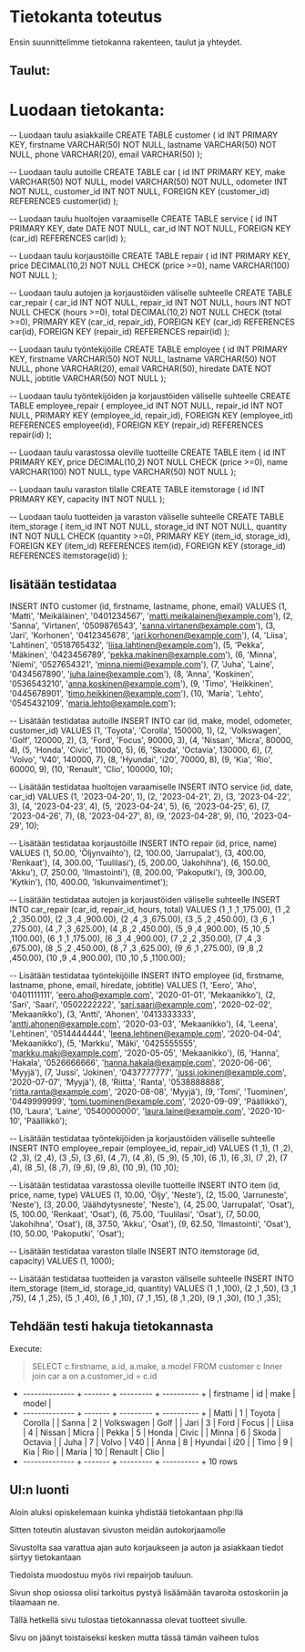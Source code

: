 
# Tietokanta toteutus 

Ensin suunnittelimme tietokanna rakenteen, taulut ja yhteydet.

## Taulut:

	


# Luodaan tietokanta: 

-- Luodaan taulu asiakkaille
CREATE TABLE customer (
  id INT PRIMARY KEY,
  firstname VARCHAR(50) NOT NULL,
  lastname VARCHAR(50) NOT NULL,
  phone VARCHAR(20),
  email VARCHAR(50)
);

-- Luodaan taulu autoille
CREATE TABLE car (
  id INT PRIMARY KEY,
  make VARCHAR(50) NOT NULL,
  model VARCHAR(50) NOT NULL,
  odometer INT NOT NULL,
  customer_id INT NOT NULL,
  FOREIGN KEY (customer_id) REFERENCES customer(id)
);

-- Luodaan taulu huoltojen varaamiselle
CREATE TABLE service (
  id INT PRIMARY KEY,
  date DATE NOT NULL,
  car_id INT NOT NULL,
  FOREIGN KEY (car_id) REFERENCES car(id)
);

-- Luodaan taulu korjaustöille
CREATE TABLE repair (
  id INT PRIMARY KEY,
  price DECIMAL(10,2) NOT NULL CHECK (price >=0),
  name VARCHAR(100) NOT NULL
);

-- Luodaan taulu autojen ja korjaustöiden väliselle suhteelle
CREATE TABLE car_repair (
  car_id INT NOT NULL,
  repair_id INT NOT NULL,
  hours INT NOT NULL CHECK (hours >=0),
  total DECIMAL(10,2) NOT NULL CHECK (total >=0),
  PRIMARY KEY (car_id, repair_id),
  FOREIGN KEY (car_id) REFERENCES car(id),
  FOREIGN KEY (repair_id) REFERENCES repair(id)
);

-- Luodaan taulu työntekijöille
CREATE TABLE employee (
  id INT PRIMARY KEY,
  firstname VARCHAR(50) NOT NULL,
  lastname VARCHAR(50) NOT NULL,
  phone VARCHAR(20),
  email VARCHAR(50),
  hiredate DATE NOT NULL,
  jobtitle VARCHAR(50) NOT NULL
);

-- Luodaan taulu työntekijöiden ja korjaustöiden väliselle suhteelle
CREATE TABLE employee_repair (
  employee_id INT NOT NULL,
  repair_id INT NOT NULL,
  PRIMARY KEY (employee_id, repair_id),
  FOREIGN KEY (employee_id) REFERENCES employee(id),
  FOREIGN KEY (repair_id) REFERENCES repair(id)
);

-- Luodaan taulu varastossa oleville tuotteille
CREATE TABLE item (
  id INT PRIMARY KEY,
  price DECIMAL(10,2) NOT NULL CHECK (price >=0),
  name VARCHAR(100) NOT NULL,
  type VARCHAR(50) NOT NULL
);

-- Luodaan taulu varaston tilalle
CREATE TABLE itemstorage (
  id INT PRIMARY KEY,
  capacity INT NOT NULL
);

-- Luodaan taulu tuotteiden ja varaston väliselle suhteelle
CREATE TABLE item_storage (
  item_id INT NOT NULL,
  storage_id INT NOT NULL,
  quantity INT NOT NULL CHECK (quantity >=0),
  PRIMARY KEY (item_id, storage_id),
  FOREIGN KEY (item_id) REFERENCES item(id),
  FOREIGN KEY (storage_id) REFERENCES itemstorage(id)
);

## lisätään testidataa


INSERT INTO customer (id, firstname, lastname, phone, email)
VALUES
(1, 'Matti', 'Meikäläinen', '0401234567', 'matti.meikalainen@example.com'),
(2, 'Sanna', 'Virtanen', '0509876543', 'sanna.virtanen@example.com'),
(3, 'Jari', 'Korhonen', '0412345678', 'jari.korhonen@example.com'),
(4, 'Liisa', 'Lahtinen', '0518765432', 'liisa.lahtinen@example.com'),
(5, 'Pekka', 'Mäkinen', '0423456789', 'pekka.makinen@example.com'),
(6, 'Minna', 'Niemi', '0527654321', 'minna.niemi@example.com'),
(7, 'Juha', 'Laine', '0434567890', 'juha.laine@example.com'),
(8, 'Anna', 'Koskinen', '0536543210', 'anna.koskinen@example.com'),
(9, 'Timo', 'Heikkinen', '0445678901', 'timo.heikkinen@example.com'),
(10, 'Maria', 'Lehto', '0545432109', 'maria.lehto@example.com');

-- Lisätään testidataa autoille
INSERT INTO car (id, make, model, odometer, customer_id)
VALUES
(1, 'Toyota', 'Corolla', 150000, 1),
(2, 'Volkswagen', 'Golf', 120000, 2),
(3, 'Ford', 'Focus', 90000, 3),
(4, 'Nissan', 'Micra', 80000, 4),
(5, 'Honda', 'Civic', 110000, 5),
(6, 'Skoda', 'Octavia', 130000, 6),
(7, 'Volvo', 'V40', 140000, 7),
(8, 'Hyundai', 'i20', 70000, 8),
(9, 'Kia', 'Rio', 60000, 9),
(10, 'Renault', 'Clio', 100000, 10);

-- Lisätään testidataa huoltojen varaamiselle
INSERT INTO service (id, date, car_id)
VALUES
(1, '2023-04-20', 1),
(2, '2023-04-21', 2),
(3, '2023-04-22', 3),
(4, '2023-04-23', 4),
(5, '2023-04-24', 5),
(6, '2023-04-25', 6),
(7, '2023-04-26', 7),
(8, '2023-04-27', 8),
(9, '2023-04-28', 9),
(10, '2023-04-29', 10);

-- Lisätään testidataa korjaustöille
INSERT INTO repair (id, price, name)
VALUES
(1, 50.00, 'Öljynvaihto'),
(2, 100.00, 'Jarrupalat'),
(3, 400.00, 'Renkaat'),
(4, 300.00, 'Tuulilasi'),
(5, 200.00, 'Jakohihna'),
(6, 150.00, 'Akku'),
(7, 250.00, 'Ilmastointi'),
(8, 200.00, 'Pakoputki'),
(9, 300.00, 'Kytkin'),
(10, 400.00, 'Iskunvaimentimet');

-- Lisätään testidataa autojen ja korjaustöiden väliselle suhteelle
INSERT INTO car_repair (car_id, repair_id, hours, total)
VALUES
(1 ,1 ,1 ,175.00),
(1 ,2 ,2 ,350.00),
(2 ,3 ,4 ,900.00),
(2 ,4 ,3 ,675.00),
(3 ,5 ,2 ,450.00),
(3 ,6 ,1 ,275.00),
(4 ,7 ,3 ,625.00),
(4 ,8 ,2 ,450.00),
(5 ,9 ,4 ,900.00),
(5 ,10 ,5 ,1100.00),
(6 ,1 ,1 ,175.00),
(6 ,3 ,4 ,900.00),
(7 ,2 ,2 ,350.00),
(7 ,4 ,3 ,675.00),
(8 ,5 ,2 ,450.00),
(8 ,7 ,3 ,625.00),
(9 ,6 ,1 ,275.00),
(9 ,8 ,2 ,450.00),
(10 ,9 ,4 ,900.00),
(10 ,10 ,5 ,1100.00);

-- Lisätään testidataa työntekijöille
INSERT INTO employee (id, firstname, lastname, phone, email, hiredate, jobtitle)
VALUES
(1, 'Eero', 'Aho', '0401111111', 'eero.aho@example.com', '2020-01-01', 'Mekaanikko'),
(2, 'Sari', 'Saari', '0502222222', 'sari.saari@example.com', '2020-02-02', 'Mekaanikko'),
(3, 'Antti', 'Ahonen', '0413333333', 'antti.ahonen@example.com', '2020-03-03', 'Mekaanikko'),
(4, 'Leena', 'Lehtinen', '0514444444', 'leena.lehtinen@example.com', '2020-04-04', 'Mekaanikko'),
(5, 'Markku', 'Mäki', '0425555555', 'markku.maki@example.com', '2020-05-05', 'Mekaanikko'),
(6, 'Hanna', 'Hakala', '0526666666', 'hanna.hakala@example.com', '2020-06-06', 'Myyjä'),
(7, 'Jussi', 'Jokinen', '0437777777', 'jussi.jokinen@example.com', '2020-07-07', 'Myyjä'),
(8, 'Riitta', 'Ranta', '0538888888', 'riitta.ranta@example.com', '2020-08-08', 'Myyjä'),
(9, 'Tomi', 'Tuominen', '0449999999', 'tomi.tuominen@example.com', '2020-09-09', 'Päällikkö'),
(10, 'Laura', 'Laine', '0540000000', 'laura.laine@example.com', '2020-10-10', 'Päällikkö');

-- Lisätään testidataa työntekijöiden ja korjaustöiden väliselle suhteelle
INSERT INTO employee_repair (employee_id, repair_id)
VALUES
(1 ,1),
(1 ,2),
(2 ,3),
(2 ,4),
(3 ,5),
(3 ,6),
(4 ,7),
(4 ,8),
(5 ,9),
(5 ,10),
(6 ,1),
(6 ,3),
(7 ,2),
(7 ,4),
(8 ,5),
(8 ,7),
(9 ,6),
(9 ,8),
(10 ,9),
(10 ,10);

-- Lisätään testidataa varastossa oleville tuotteille
INSERT INTO item (id, price, name, type)
VALUES
(1, 10.00, 'Öljy', 'Neste'),
(2, 15.00, 'Jarruneste', 'Neste'),
(3, 20.00, 'Jäähdytysneste', 'Neste'),
(4, 25.00, 'Jarrupalat', 'Osat'),
(5, 100.00, 'Renkaat', 'Osat'),
(6, 75.00, 'Tuulilasi', 'Osat'),
(7, 50.00, 'Jakohihna', 'Osat'),
(8, 37.50, 'Akku', 'Osat'),
(9, 62.50, 'Ilmastointi', 'Osat'),
(10, 50.00, 'Pakoputki', 'Osat');

-- Lisätään testidataa varaston tilalle
INSERT INTO itemstorage (id, capacity)
VALUES
(1, 1000);

-- Lisätään testidataa tuotteiden ja varaston väliselle suhteelle
INSERT INTO item_storage (item_id, storage_id, quantity)
VALUES
(1 ,1 ,100),
(2 ,1 ,50),
(3 ,1 ,75),
(4 ,1 ,25),
(5 ,1 ,40),
(6 ,1 ,10),
(7 ,1 ,15),
(8 ,1 ,20),
(9 ,1 ,30),
(10 ,1 ,35);

## Tehdään testi hakuja tietokannasta

Execute:
> SELECT c.firstname, a.id, a.make, a.model 
FROM customer c
Inner join car a
	on a.customer_id = c.id

+ -------------- + ------- + --------- + ---------- +
| firstname      | id      | make      | model      |
+ -------------- + ------- + --------- + ---------- +
| Matti          | 1       | Toyota    | Corolla    |
| Sanna          | 2       | Volkswagen | Golf       |
| Jari           | 3       | Ford      | Focus      |
| Liisa          | 4       | Nissan    | Micra      |
| Pekka          | 5       | Honda     | Civic      |
| Minna          | 6       | Skoda     | Octavia    |
| Juha           | 7       | Volvo     | V40        |
| Anna           | 8       | Hyundai   | i20        |
| Timo           | 9       | Kia       | Rio        |
| Maria          | 10      | Renault   | Clio       |
+ -------------- + ------- + --------- + ---------- +
10 rows



## UI:n luonti

Aloin aluksi opiskelemaan kuinka yhdistää tietokantaan php:llä

Sitten toteutin alustavan sivuston meidän autokorjaamolle

Sivustolta saa varattua ajan auto korjaukseen ja auton ja asiakkaan tiedot siirtyy tietokantaan

Tiedoista muodostuu myös rivi repairjob tauluun.

Sivun shop osiossa olisi tarkoitus pystyä lisäämään tavaroita ostoskoriin ja tilaamaan ne.

Tällä hetkellä sivu tulostaa tietokannassa olevat tuotteet sivulle.

Sivu on jäänyt toistaiseksi kesken mutta tässä tämän vaiheen tulos 




